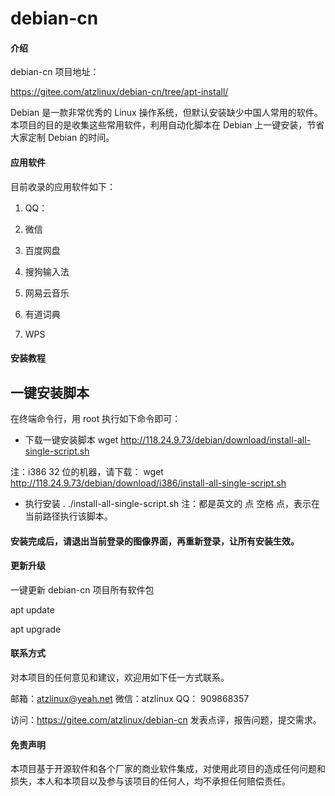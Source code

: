 # debian-cn

#### 介绍
debian-cn 项目地址：

https://gitee.com/atzlinux/debian-cn/tree/apt-install/

Debian 是一款非常优秀的 Linux 操作系统，但默认安装缺少中国人常用的软件。
本项目的目的是收集这些常用软件，利用自动化脚本在 Debian 上一键安装，节省大家定制 Debian 的时间。

#### 应用软件

目前收录的应用软件如下：

1) QQ：

2) 微信

3) 百度网盘

4) 搜狗输入法

5) 网易云音乐

6) 有道词典

7) WPS

#### 安装教程

## 一键安装脚本
在终端命令行，用 root 执行如下命令即可：
* 下载一键安装脚本
wget http://118.24.9.73/debian/download/install-all-single-script.sh

注：i386 32 位的机器，请下载：
wget http://118.24.9.73/debian/download/i386/install-all-single-script.sh

* 执行安装
.  ./install-all-single-script.sh
注：都是英文的 点 空格 点，表示在当前路径执行该脚本。

#### 安装完成后，请退出当前登录的图像界面，再重新登录，让所有安装生效。

#### 更新升级

一键更新 debian-cn 项目所有软件包

apt update

apt upgrade

#### 联系方式

对本项目的任何意见和建议，欢迎用如下任一方式联系。

邮箱：atzlinux@yeah.net
微信：atzlinux
QQ：  909868357

访问：https://gitee.com/atzlinux/debian-cn  发表点评，报告问题，提交需求。

#### 免责声明
本项目基于开源软件和各个厂家的商业软件集成，对使用此项目的造成任何问题和损失，本人和本项目以及参与该项目的任何人，均不承担任何赔偿责任。

